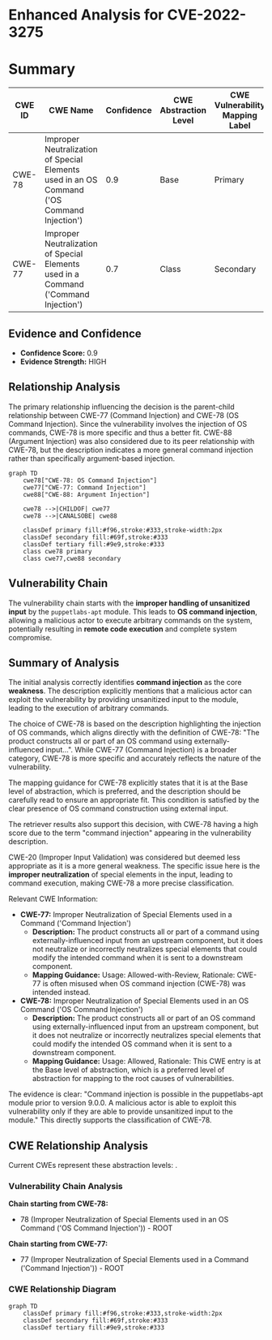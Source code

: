 # Enhanced Analysis for CVE-2022-3275

# Summary
| CWE ID | CWE Name | Confidence | CWE Abstraction Level | CWE Vulnerability Mapping Label | CWE-Vulnerability Mapping Notes |
|---|---|---|---|---|---|
| CWE-78 | Improper Neutralization of Special Elements used in an OS Command ('OS Command Injection') | 0.9 | Base | Primary | Allowed |
| CWE-77 | Improper Neutralization of Special Elements used in a Command ('Command Injection') | 0.7 | Class | Secondary | Allowed-with-Review |

## Evidence and Confidence

*   **Confidence Score:** 0.9
*   **Evidence Strength:** HIGH

## Relationship Analysis
The primary relationship influencing the decision is the parent-child relationship between CWE-77 (Command Injection) and CWE-78 (OS Command Injection). Since the vulnerability involves the injection of OS commands, CWE-78 is more specific and thus a better fit. CWE-88 (Argument Injection) was also considered due to its peer relationship with CWE-78, but the description indicates a more general command injection rather than specifically argument-based injection.

```mermaid
graph TD
    cwe78["CWE-78: OS Command Injection"]
    cwe77["CWE-77: Command Injection"]
    cwe88["CWE-88: Argument Injection"]
    
    cwe78 -->|CHILDOF| cwe77
    cwe78 -->|CANALSOBE| cwe88
    
    classDef primary fill:#f96,stroke:#333,stroke-width:2px
    classDef secondary fill:#69f,stroke:#333
    classDef tertiary fill:#9e9,stroke:#333
    class cwe78 primary
    class cwe77,cwe88 secondary
```

## Vulnerability Chain
The vulnerability chain starts with the **improper handling of unsanitized input** by the `puppetlabs-apt` module. This leads to **OS command injection**, allowing a malicious actor to execute arbitrary commands on the system, potentially resulting in **remote code execution** and complete system compromise.

## Summary of Analysis
The initial analysis correctly identifies **command injection** as the core **weakness**. The description explicitly mentions that a malicious actor can exploit the vulnerability by providing unsanitized input to the module, leading to the execution of arbitrary commands.

The choice of CWE-78 is based on the description highlighting the injection of OS commands, which aligns directly with the definition of CWE-78: "The product constructs all or part of an OS command using externally-influenced input...". While CWE-77 (Command Injection) is a broader category, CWE-78 is more specific and accurately reflects the nature of the vulnerability.

The mapping guidance for CWE-78 explicitly states that it is at the Base level of abstraction, which is preferred, and the description should be carefully read to ensure an appropriate fit. This condition is satisfied by the clear presence of OS command construction using external input.

The retriever results also support this decision, with CWE-78 having a high score due to the term "command injection" appearing in the vulnerability description.

CWE-20 (Improper Input Validation) was considered but deemed less appropriate as it is a more general weakness. The specific issue here is the **improper neutralization** of special elements in the input, leading to command execution, making CWE-78 a more precise classification.

Relevant CWE Information:
*   **CWE-77:** Improper Neutralization of Special Elements used in a Command ('Command Injection')
    *   **Description:** The product constructs all or part of a command using externally-influenced input from an upstream component, but it does not neutralize or incorrectly neutralizes special elements that could modify the intended command when it is sent to a downstream component.
    *   **Mapping Guidance:** Usage: Allowed-with-Review, Rationale: CWE-77 is often misused when OS command injection (CWE-78) was intended instead.
*   **CWE-78:** Improper Neutralization of Special Elements used in an OS Command ('OS Command Injection')
    *   **Description:** The product constructs all or part of an OS command using externally-influenced input from an upstream component, but it does not neutralize or incorrectly neutralizes special elements that could modify the intended OS command when it is sent to a downstream component.
    *   **Mapping Guidance:** Usage: Allowed, Rationale: This CWE entry is at the Base level of abstraction, which is a preferred level of abstraction for mapping to the root causes of vulnerabilities.

The evidence is clear: "Command injection is possible in the puppetlabs-apt module prior to version 9.0.0. A malicious actor is able to exploit this vulnerability only if they are able to provide unsanitized input to the module." This directly supports the classification of CWE-78.


## CWE Relationship Analysis

Current CWEs represent these abstraction levels: .


### Vulnerability Chain Analysis

**Chain starting from CWE-78:**
- 78 (Improper Neutralization of Special Elements used in an OS Command ('OS Command Injection')) - ROOT


**Chain starting from CWE-77:**
- 77 (Improper Neutralization of Special Elements used in a Command ('Command Injection')) - ROOT



### CWE Relationship Diagram

```mermaid
graph TD
    classDef primary fill:#f96,stroke:#333,stroke-width:2px
    classDef secondary fill:#69f,stroke:#333
    classDef tertiary fill:#9e9,stroke:#333
```
